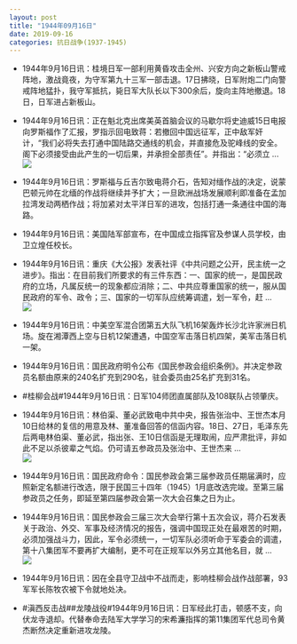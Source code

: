 ```yaml
---
layout: post
title: "1944年09月16日"
date: 2019-09-16
categories: 抗日战争(1937-1945)
---
```


<meta name="referrer" content="no-referrer" />

- 1944年9月16日讯：桂境日军一部利用黄昏攻击全州、兴安方向之新板山警戒阵地，激战竟夜，为守军第九十三军一部击退。17日拂晓，日军附炮二门向警戒阵地猛扑，我守军抵抗，毙日军大队长以下300余后，旋向主阵地撤退。18日，日军进占新板山。 

- 1944年9月16日讯：正在魁北克出席美英首脑会议的马歇尔将史迪威15日电报向罗斯福作了汇报，罗指示回电致蒋：若撤回中国远征军，正中敌军奸计，“我们必将失去打通中国陆路交通线的机会，并直接危及驼峰线的安全。阁下必须接受由此产生的一切后果，并承担全部责任”。并指出：“必须立 ... <br/><img src="https://wx2.sinaimg.cn/large/aca367d8ly1g71lzgb8nlj20c80aywel.jpg" />

- 1944年9月16日讯：罗斯福与丘吉尔致电蒋介石，告知对缅作战的决定，说蒙巴顿元帅在北缅的作战将继续并予扩大；一旦欧洲战场发展顺利即准备在孟加拉湾发动两栖作战；将加紧对太平洋日军的进攻，包括打通一条通往中国的海路。 

- 1944年9月16日讯：美国陆军部宣布，在中国成立指挥官及参谋人员学校，由卫立煌任校长。 

- 1944年9月16日讯：重庆《大公报》发表社评《中共问题之公开，民主统一之进步》。指出：在目前我们所要求的有三件东西：一、国家的统一，是国民政府的立场，凡属反统一的现象都应消除；二、中共应尊重国家的统一，服从国民政府的军令、政令；三、国家的一切军队应统筹调遣，划一军令，赶 ... <br/><img src="https://wx3.sinaimg.cn/large/aca367d8ly1g71f1qar83j20c8090glm.jpg" />

- 1944年9月16日讯：中美空军混合团第五大队飞机16架轰炸长沙北许家洲日机场。旋在湘潭西上空与日机12架遭遇，中国空军击落日机四架，美军击落日机一架。 

- 1944年9月16日讯：国民政府明令公布《国民参政会组织条例》。并决定参政员名额由原来的240名扩充到290名，驻会委员由25名扩充到31名。 

- #桂柳会战#1944年9月16日讯：日军104师团直属部队及108联队占领肇庆。 

- 1944年9月16日讯：林伯渠、董必武致电中共中央，报告张治中、王世杰本月10日给林的复信的用意及林、董准备回答的信函内容。18日、27日，毛泽东先后两电林伯渠、董必武，指出张、王10日信函是无理取闹，应严肃批评，非如此不足以杀彼辈之气焰。仍可请五参政员及张治中、王世杰来 ... <br/><img src="https://wx4.sinaimg.cn/large/aca367d8ly1g7183ycc6sj20c809z3yl.jpg" />

- 1944年9月16日讯：国民政府命令：国民参政会第三届参政员任期届满时，应照新定名额进行改选，限于民国三十四年（1945）1月底改选完竣。至第三届参政员之任务，即延至第四届参政会第一次大会召集之日为止。 

- 1944年9月16日讯：国民参政会三届三次大会举行第十五次会议，蒋介石发表关于政治、外交、军事及经济情况的报告，强调中国现正处在最艰苦的时期，必须加强战斗力，因此，军令必须统一，一切军队必须听命于军委会的调遣，第十八集团军不要再扩大编制，更不可在正规军以外另立其他名目，就 ... <br/><img src="https://wx1.sinaimg.cn/large/aca367d8ly1g714n32ym8j20c80dvdg1.jpg" />

- 1944年9月16日讯：因在全县守卫战中不战而走，影响桂柳会战作战部署，93军军长陈牧农被下令就地处决。 

- #滇西反击战##龙陵战役#1944年9月16日讯：日军经此打击，顿感不支，向伏龙寺退却。代替奉命去陆军大学学习的宋希濂指挥的第11集团军代总司令黄杰断然决定重新进攻龙陵。 

